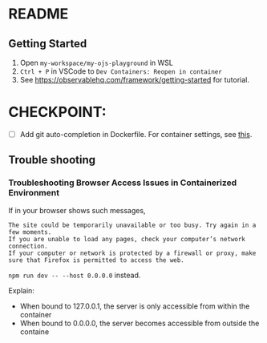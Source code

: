 # README

## Getting Started

1. Open `my-workspace/my-ojs-playground` in WSL
2. `Ctrl + P` in VSCode to `Dev Containers: Reopen in container`
3. See https://observablehq.com/framework/getting-started for tutorial.

# CHECKPOINT:

- [ ] Add git auto-completion in Dockerfile. For container settings, see [this](https://gemini.google.com/app/1dd1a4741a3258f9).

## Trouble shooting

### Troubleshooting Browser Access Issues in Containerized Environment

If in your browser shows such messages, 

```
The site could be temporarily unavailable or too busy. Try again in a few moments.
If you are unable to load any pages, check your computer’s network connection.
If your computer or network is protected by a firewall or proxy, make sure that Firefox is permitted to access the web.
```


`npm run dev -- --host 0.0.0.0` instead.

Explain: 

- When bound to 127.0.0.1, the server is only accessible from within the container
- When bound to 0.0.0.0, the server becomes accessible from outside the containe
